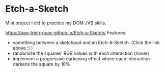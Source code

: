 # Etch-a-Sketch
Mini project I did to practice my DOM JVS skills.

https://bao-trinh-quoc.github.io/Etch-a-Sketch/
Features:
- something between a sketchpad and an Etch-A-Sketch. (Click the link above :) )
- randomize the squares’ RGB values with each interaction (hover)
- implement a progressive darkening effect where each interaction darkens the square by 10%
